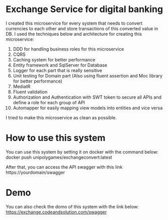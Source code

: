 # Exchange Service for digital banking
I created this microservice for every system that needs to convert currencies to each other and store transactions of this converted value in DB.
I used the techniques below and architecture for creating this microservice:
1) DDD for handling business roles for this microservice
2) CQRS
3) Caching system for better performance
4) Entity framework and SqlServer for Database
5) Logger for each part that is really sensitive
6) Unit testing for Domain part (Also using fluent assertion and Moc library for better performance)
7) MediatR
8) Fluent validation
9) Authorization and Authentication with SWT token to secure all APIs and define a role for each group of API
10) Automapper for easily mapping view models into entities and vice versa

I tried to make this microservice as clean as possible.

# How to use this system
You can use this system by setting it on docker with the command below:
docker push unipolygames/exchangeconvert:latest

After that, you can access the API swagger with this link
https://yourdomain/swagger

# Demo
You can also check the domo of this system with the link below:
https://exchange.codeandsolution.com/swagger
